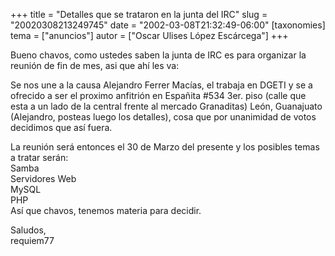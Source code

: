 +++
title = "Detalles que se trataron en la junta del IRC"
slug = "20020308213249745"
date = "2002-03-08T21:32:49-06:00"
[taxonomies]
tema = ["anuncios"]
autor = ["Oscar Ulises López Escárcega"]
+++

Bueno chavos, como ustedes saben la junta de IRC es para organizar la
reunión de fin de mes, asi que ahí les va:

<!-- more -->
Se nos une a la causa Alejandro Ferrer Macías, el trabaja en DGETI y se
a ofrecido a ser el proximo anfitrión en Españita #534 3er. piso (calle
que esta a un lado de la central frente al mercado Granaditas) León,
Guanajuato (Alejandro, posteas luego los detalles), cosa que por
unanimidad de votos decidimos que así fuera.

La reunión será entonces el 30 de Marzo del presente y los posibles
temas a tratar serán:  
Samba  
Servidores Web  
MySQL  
PHP  
Así que chavos, tenemos materia para decidir.

Saludos,  
requiem77

